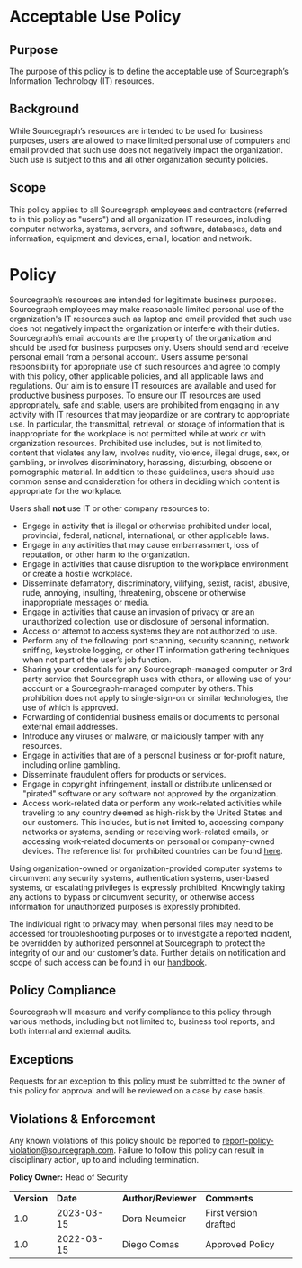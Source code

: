 # Acceptable Use Policy

## Purpose

The purpose of this policy is to define the acceptable use of Sourcegraph’s Information Technology (IT) resources.

## Background

While Sourcegraph’s resources are intended to be used for business purposes, users are allowed to make limited personal use of computers and email provided that such use does not negatively impact the organization. Such use is subject to this and all other organization security policies.

## Scope

This policy applies to all Sourcegraph employees and contractors (referred to in this policy as "users") and all organization IT resources, including computer networks, systems, servers, and software, databases, data and information, equipment and devices, email, location and network.

# Policy

Sourcegraph’s resources are intended for legitimate business purposes.
Sourcegraph employees may make reasonable limited personal use of the organization's IT resources such as laptop and email provided that such use does not negatively impact the organization or interfere with their duties.
Sourcegraph’s email accounts are the property of the organization and should be used for business purposes only. Users should send and receive personal email from a personal account.
Users assume personal responsibility for appropriate use of such resources and agree to comply with this policy, other applicable policies, and all applicable laws and regulations.
Our aim is to ensure IT resources are available and used for productive business purposes. To ensure our IT resources are used appropriately, safe and stable, users are prohibited from engaging in any activity with IT resources that may jeopardize or are contrary to appropriate use. In particular, the transmittal, retrieval, or storage of information that is inappropriate for the workplace is not permitted while at work or with organization resources. Prohibited use includes, but is not limited to, content that violates any law, involves nudity, violence, illegal drugs, sex, or gambling, or involves discriminatory, harassing, disturbing, obscene or pornographic material. In addition to these guidelines, users should use common sense and consideration for others in deciding which content is appropriate for the workplace.

Users shall **not** use IT or other company resources to:

- Engage in activity that is illegal or otherwise prohibited under local, provincial, federal, national, international, or other applicable laws.
- Engage in any activities that may cause embarrassment, loss of reputation, or other harm to the organization.
- Engage in activities that cause disruption to the workplace environment or create a hostile workplace.
- Disseminate defamatory, discriminatory, vilifying, sexist, racist, abusive, rude, annoying, insulting, threatening, obscene or otherwise inappropriate messages or media.
- Engage in activities that cause an invasion of privacy or are an unauthorized collection, use or disclosure of personal information.
- Access or attempt to access systems they are not authorized to use.
- Perform any of the following: port scanning, security scanning, network sniffing, keystroke logging, or other IT information gathering techniques when not part of the user’s job function.
- Sharing your credentials for any Sourcegraph-managed computer or 3rd party service that Sourcegraph uses with others, or allowing use of your account or a Sourcegraph-managed computer by others. This prohibition does not apply to single-sign-on or similar technologies, the use of which is approved.
- Forwarding of confidential business emails or documents to personal external email addresses.
- Introduce any viruses or malware, or maliciously tamper with any resources.
- Engage in activities that are of a personal business or for-profit nature, including online gambling.
- Disseminate fraudulent offers for products or services.
- Engage in copyright infringement, install or distribute unlicensed or "pirated" software or any software not approved by the organization.
- Access work-related data or perform any work-related activities while traveling to any country deemed as high-risk by the United States and our customers. This includes, but is not limited to, accessing company networks or systems, sending or receiving work-related emails, or accessing work-related documents on personal or company-owned devices. The reference list for prohibited countries can be found [here](../../benefits-pay-perks/benefits-perks/nomad-life.md).

Using organization-owned or organization-provided computer systems to circumvent any security systems, authentication systems, user-based systems, or escalating privileges is expressly prohibited. Knowingly taking any actions to bypass or circumvent security, or otherwise access information for unauthorized purposes is expressly prohibited.

The individual right to privacy may, when personal files may need to be accessed for troubleshooting purposes or to investigate a reported incident, be overridden by authorized personnel at Sourcegraph to protect the integrity of our and our customer’s data. Further details on notification and scope of such access can be found in our [handbook](../../departments/tech-ops/process/team_device_usage_privacy.md).

## Policy Compliance

Sourcegraph will measure and verify compliance to this policy through various methods, including but not limited to, business tool reports, and both internal and external audits.

## Exceptions

Requests for an exception to this policy must be submitted to the owner of this policy for approval and will be reviewed on a case by case basis.

## Violations & Enforcement

Any known violations of this policy should be reported to report-policy-violation@sourcegraph.com. Failure to follow this policy can result in disciplinary action, up to and including termination.

**Policy Owner:** Head of Security

<table>
  <tr>
   <td><strong>Version</strong>
   </td>
   <td><strong>Date</strong>
   </td>
   <td><strong>Author/Reviewer</strong>
   </td>
   <td><strong>Comments</strong>
   </td>
  </tr>
  <tr>
   <td>1.0
   </td>
   <td>2023-03-15
   </td>
   <td>Dora Neumeier
   </td>
   <td>First version drafted
   </td>
  </tr>
  <tr>
   <td>1.0
   </td>
   <td>2022-03-15
   </td>
   <td>Diego Comas
   </td>
   <td>Approved Policy
   </td>
  </tr>
</table>
